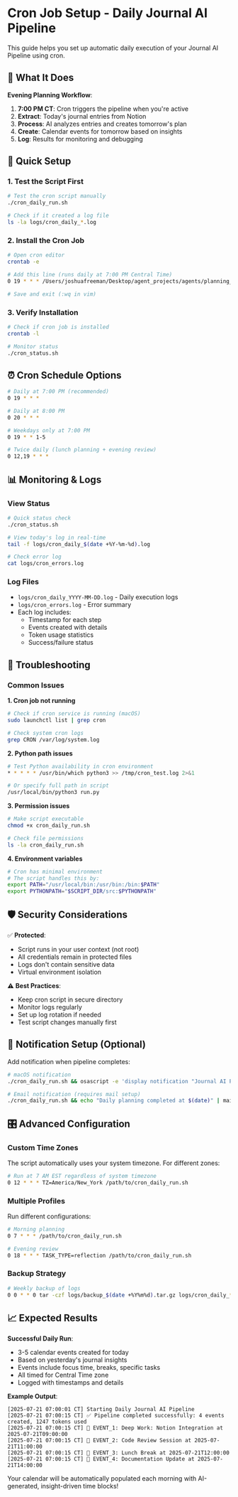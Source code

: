 # Cron Job Setup - Daily Journal AI Pipeline

This guide helps you set up automatic daily execution of your Journal AI Pipeline using cron.

## 🎯 What It Does

**Evening Planning Workflow**:
1. **7:00 PM CT**: Cron triggers the pipeline when you're active
2. **Extract**: Today's journal entries from Notion
3. **Process**: AI analyzes entries and creates tomorrow's plan
4. **Create**: Calendar events for tomorrow based on insights
5. **Log**: Results for monitoring and debugging

## 🚀 Quick Setup

### 1. Test the Script First
```bash
# Test the cron script manually
./cron_daily_run.sh

# Check if it created a log file
ls -la logs/cron_daily_*.log
```

### 2. Install the Cron Job
```bash
# Open cron editor
crontab -e

# Add this line (runs daily at 7:00 PM Central Time)
0 19 * * * /Users/joshuafreeman/Desktop/agent_projects/agents/planning_agent/cron_daily_run.sh

# Save and exit (:wq in vim)
```

### 3. Verify Installation
```bash
# Check if cron job is installed
crontab -l

# Monitor status
./cron_status.sh
```

## ⏰ Cron Schedule Options

```bash
# Daily at 7:00 PM (recommended)
0 19 * * *

# Daily at 8:00 PM
0 20 * * *

# Weekdays only at 7:00 PM
0 19 * * 1-5

# Twice daily (lunch planning + evening review)
0 12,19 * * *
```

## 📊 Monitoring & Logs

### View Status
```bash
# Quick status check
./cron_status.sh

# View today's log in real-time
tail -f logs/cron_daily_$(date +%Y-%m-%d).log

# Check error log
cat logs/cron_errors.log
```

### Log Files
- `logs/cron_daily_YYYY-MM-DD.log` - Daily execution logs
- `logs/cron_errors.log` - Error summary
- Each log includes:
  - Timestamp for each step
  - Events created with details
  - Token usage statistics
  - Success/failure status

## 🔧 Troubleshooting

### Common Issues

**1. Cron job not running**
```bash
# Check if cron service is running (macOS)
sudo launchctl list | grep cron

# Check system cron logs
grep CRON /var/log/system.log
```

**2. Python path issues**
```bash
# Test Python availability in cron environment
* * * * * /usr/bin/which python3 >> /tmp/cron_test.log 2>&1

# Or specify full path in script
/usr/local/bin/python3 run.py
```

**3. Permission issues**
```bash
# Make script executable
chmod +x cron_daily_run.sh

# Check file permissions
ls -la cron_daily_run.sh
```

**4. Environment variables**
```bash
# Cron has minimal environment
# The script handles this by:
export PATH="/usr/local/bin:/usr/bin:/bin:$PATH"
export PYTHONPATH="$SCRIPT_DIR/src:$PYTHONPATH"
```

## 🛡️ Security Considerations

✅ **Protected**:
- Script runs in your user context (not root)
- All credentials remain in protected files
- Logs don't contain sensitive data
- Virtual environment isolation

⚠️ **Best Practices**:
- Keep cron script in secure directory
- Monitor logs regularly
- Set up log rotation if needed
- Test script changes manually first

## 📱 Notification Setup (Optional)

Add notification when pipeline completes:

```bash
# macOS notification
./cron_daily_run.sh && osascript -e 'display notification "Journal AI Pipeline completed successfully" with title "Daily Planning Ready"'

# Email notification (requires mail setup)
./cron_daily_run.sh && echo "Daily planning completed at $(date)" | mail -s "Journal AI Pipeline" your@email.com
```

## 🎛️ Advanced Configuration

### Custom Time Zones
The script automatically uses your system timezone. For different zones:
```bash
# Run at 7 AM EST regardless of system timezone
0 12 * * * TZ=America/New_York /path/to/cron_daily_run.sh
```

### Multiple Profiles
Run different configurations:
```bash
# Morning planning
0 7 * * * /path/to/cron_daily_run.sh

# Evening review
0 18 * * * TASK_TYPE=reflection /path/to/cron_daily_run.sh
```

### Backup Strategy
```bash
# Weekly backup of logs
0 0 * * 0 tar -czf logs/backup_$(date +%Y%m%d).tar.gz logs/cron_daily_*.log
```

## 📈 Expected Results

**Successful Daily Run**:
- 3-5 calendar events created for today
- Based on yesterday's journal insights
- Events include focus time, breaks, specific tasks
- All timed for Central Time zone
- Logged with timestamps and details

**Example Output**:
```
[2025-07-21 07:00:01 CT] Starting Daily Journal AI Pipeline
[2025-07-21 07:00:15 CT] ✅ Pipeline completed successfully: 4 events created, 1247 tokens used
[2025-07-21 07:00:15 CT] 📅 EVENT_1: Deep Work: Notion Integration at 2025-07-21T09:00:00
[2025-07-21 07:00:15 CT] 📅 EVENT_2: Code Review Session at 2025-07-21T11:00:00
[2025-07-21 07:00:15 CT] 📅 EVENT_3: Lunch Break at 2025-07-21T12:00:00
[2025-07-21 07:00:15 CT] 📅 EVENT_4: Documentation Update at 2025-07-21T14:00:00
```

Your calendar will be automatically populated each morning with AI-generated, insight-driven time blocks!